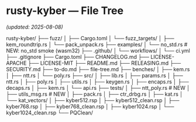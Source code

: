 # rusty-kyber — File Tree
*(updated: 2025-08-08)*

rusty-kyber/
├── fuzz/
│   ├── Cargo.toml
│   └── fuzz_targets/
│      ├── kem_roundtrip.rs
│      └── pack_unpack.rs
├── examples/
│   └── no_std.rs # NEW: no_std smoke (wasm32)
├── .github/
│   └── workflows/
│   └── ci.yml
├── .gitignore
├── Cargo.toml
├── CHANGELOG.md
├── LICENSE-APACHE
├── LICENSE-MIT
├── README.md
├── RELEASING.md
├── SECURITY.md
├── to-do.md
├── file-tree.md
├── benches/
│   ├── kem.rs
│   ├── ntt.rs
│   └── poly.rs
├── src/
│   ├── lib.rs
│   ├── params.rs
│   ├── ntt.rs
│   ├── poly.rs
│   ├── utils.rs
│   ├── keygen.rs
│   ├── encaps.rs
│   ├── decaps.rs
│   ├── kem.rs
│   └── api.rs
├── tests/
│   ├── ntt_poly.rs # NEW
│   ├── utils_msg.rs # NEW
│   ├── pack.rs
│   ├── ctr_drbg.rs
│   ├── kat.rs
│   └── kat_vectors/
│       ├── kyber512.rsp
│       ├── kyber512_clean.rsp
│       ├── kyber768.rsp
│       ├── kyber768_clean.rsp
│       ├── kyber1024.rsp
│       └── kyber1024_clean.rsp
└── PQClean/
